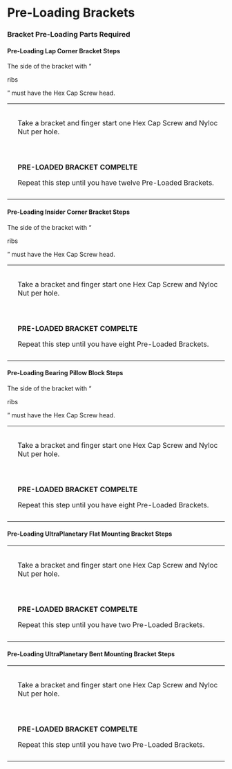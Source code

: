 # Pre-Loading Brackets

### Bracket Pre-Loading Parts Required <a href="#bracket-pre-loading-parts-required" id="bracket-pre-loading-parts-required"></a>

#### Pre-Loading Lap Corner Bracket Steps <a href="#pre-loading-lap-corner-bracket-steps" id="pre-loading-lap-corner-bracket-steps"></a>

The side of the bracket with “

ribs

” must have the Hex Cap Screw head.

|                                                                                                                                                                                                                                                                                                                  |                                                                                                                       |
| ---------------------------------------------------------------------------------------------------------------------------------------------------------------------------------------------------------------------------------------------------------------------------------------------------------------- | --------------------------------------------------------------------------------------------------------------------- |
| <p>​</p><p><img src="https://2589213514-files.gitbook.io/~/files/v0/b/gitbook-legacy-files/o/assets%2F-M5yw0n8IneF5-9ybLjT%2F-MCJO2HP8-0d6P3fQ3Wa%2F-MCNx86EB_09X1vrmkWU%2FACD_Pre-Load%20Lap%20Corner.svg?alt=media&#x26;token=03832eed-6f36-4b96-997f-55a39b263f01" alt="" data-size="original"></p><p>​</p>   | Take a bracket and finger start one Hex Cap Screw and Nyloc Nut per hole.                                             |
| <p>​</p><p><img src="https://2589213514-files.gitbook.io/~/files/v0/b/gitbook-legacy-files/o/assets%2F-M5yw0n8IneF5-9ybLjT%2F-MCJO2HP8-0d6P3fQ3Wa%2F-MCNxhkHT6UAqtnYuThm%2FACD_Pre-Loaded%20Lap%20Corner.svg?alt=media&#x26;token=a2268b66-7528-43aa-95de-f73c8924e618" alt="" data-size="original"></p><p>​</p> | <p><strong>PRE-LOADED BRACKET COMPELTE</strong></p><p>Repeat this step until you have twelve Pre-Loaded Brackets.</p> |

#### Pre-Loading Insider Corner Bracket Steps <a href="#pre-loading-insider-corner-bracket-steps" id="pre-loading-insider-corner-bracket-steps"></a>

The side of the bracket with “

ribs

” must have the Hex Cap Screw head.

|                                                                                                                                                                                                                                                                                                            |                                                                                                                      |
| ---------------------------------------------------------------------------------------------------------------------------------------------------------------------------------------------------------------------------------------------------------------------------------------------------------- | -------------------------------------------------------------------------------------------------------------------- |
| <p>​</p><p><img src="https://2589213514-files.gitbook.io/~/files/v0/b/gitbook-legacy-files/o/assets%2F-M5yw0n8IneF5-9ybLjT%2F-MCJO2HP8-0d6P3fQ3Wa%2F-MCNXpeKDlZTtYN5LK5J%2FACD_Pre-Load%20Corner.svg?alt=media&#x26;token=75e483e5-03c3-41de-931b-3b9982e779c1" alt="" data-size="original"></p><p>​</p>   | Take a bracket and finger start one Hex Cap Screw and Nyloc Nut per hole.                                            |
| <p>​</p><p><img src="https://2589213514-files.gitbook.io/~/files/v0/b/gitbook-legacy-files/o/assets%2F-M5yw0n8IneF5-9ybLjT%2F-MCJO2HP8-0d6P3fQ3Wa%2F-MCNv_X2QEBoRk6yEPMW%2FACD_Pre-Loaded%20Corner.svg?alt=media&#x26;token=db3df393-dfbc-42aa-aa39-0d2195bcb3aa" alt="" data-size="original"></p><p>​</p> | <p><strong>PRE-LOADED BRACKET COMPELTE</strong></p><p>Repeat this step until you have eight Pre-Loaded Brackets.</p> |

#### Pre-Loading **Bearing Pillow Block** Steps <a href="#pre-loading-bearing-pillow-block-steps" id="pre-loading-bearing-pillow-block-steps"></a>

The side of the bracket with “

ribs

” must have the Hex Cap Screw head.

|                                                                                                                                                                                                                                                                                                                   |                                                                                                                      |
| ----------------------------------------------------------------------------------------------------------------------------------------------------------------------------------------------------------------------------------------------------------------------------------------------------------------- | -------------------------------------------------------------------------------------------------------------------- |
| <p>​</p><p><img src="https://2589213514-files.gitbook.io/~/files/v0/b/gitbook-legacy-files/o/assets%2F-M5yw0n8IneF5-9ybLjT%2F-MCJO2HP8-0d6P3fQ3Wa%2F-MCNzqXarvcRwKWKsQX8%2FACD_Pre-Load%20Pillow%20Block.svg?alt=media&#x26;token=cc672fd6-3a1b-43fe-baec-6f049ec9e55c" alt="" data-size="original"></p><p>​</p>  | Take a bracket and finger start one Hex Cap Screw and Nyloc Nut per hole.                                            |
| <p>​</p><p><img src="https://2589213514-files.gitbook.io/~/files/v0/b/gitbook-legacy-files/o/assets%2F-M5yw0n8IneF5-9ybLjT%2F-MCEN1axcQC8Et-VSY2v%2F-MCENatOdPYdhkS1PbeR%2FACD_Preloaded%20Pillow%20Block.svg?alt=media&#x26;token=89e735da-4d12-43a5-b114-ad9dfb1eeb4d" alt="" data-size="original"></p><p>​</p> | <p><strong>PRE-LOADED BRACKET COMPELTE</strong></p><p>Repeat this step until you have eight Pre-Loaded Brackets.</p> |

#### Pre-Loading UltraPlanetary Flat Mounting Bracket Steps <a href="#pre-loading-ultraplanetary-flat-mounting-bracket-steps" id="pre-loading-ultraplanetary-flat-mounting-bracket-steps"></a>

|                                                                                                                                                                                                                                                                                                                  |                                                                                                                    |
| ---------------------------------------------------------------------------------------------------------------------------------------------------------------------------------------------------------------------------------------------------------------------------------------------------------------- | ------------------------------------------------------------------------------------------------------------------ |
| <p>​</p><p><img src="https://2589213514-files.gitbook.io/~/files/v0/b/gitbook-legacy-files/o/assets%2F-M5yw0n8IneF5-9ybLjT%2F-MCEN1axcQC8Et-VSY2v%2F-MCENqBkbR1mX0qFn1GW%2FACD_Pre-Load%20Flat%20Motor.svg?alt=media&#x26;token=d7ebbad4-a4c2-4c84-b52e-d6d26757bad3" alt="" data-size="original"></p><p>​</p>   | Take a bracket and finger start one Hex Cap Screw and Nyloc Nut per hole.                                          |
| <p>​</p><p><img src="https://2589213514-files.gitbook.io/~/files/v0/b/gitbook-legacy-files/o/assets%2F-M5yw0n8IneF5-9ybLjT%2F-MCEN1axcQC8Et-VSY2v%2F-MCENsl9WR9RnYAvFgi6%2FACD_Pre-Loaded%20Flat%20Motor.svg?alt=media&#x26;token=926ff103-e669-458f-88e4-9fb0c1a83827" alt="" data-size="original"></p><p>​</p> | <p><strong>PRE-LOADED BRACKET COMPELTE</strong></p><p>Repeat this step until you have two Pre-Loaded Brackets.</p> |

#### Pre-Loading UltraPlanetary Bent Mounting Bracket Steps <a href="#pre-loading-ultraplanetary-bent-mounting-bracket-steps" id="pre-loading-ultraplanetary-bent-mounting-bracket-steps"></a>

|                                                                                                                                                                                                                                                                                                                  |                                                                                                                    |
| ---------------------------------------------------------------------------------------------------------------------------------------------------------------------------------------------------------------------------------------------------------------------------------------------------------------- | ------------------------------------------------------------------------------------------------------------------ |
| <p>​</p><p><img src="https://2589213514-files.gitbook.io/~/files/v0/b/gitbook-legacy-files/o/assets%2F-M5yw0n8IneF5-9ybLjT%2F-MCEN1axcQC8Et-VSY2v%2F-MCEO2r1N7zeTI_1F6VI%2FACD_Pre-Load%20Bent%20Motor.svg?alt=media&#x26;token=15a2bc94-c642-471e-9177-ad1fa9406280" alt="" data-size="original"></p><p>​</p>   | Take a bracket and finger start one Hex Cap Screw and Nyloc Nut per hole.                                          |
| <p>​</p><p><img src="https://2589213514-files.gitbook.io/~/files/v0/b/gitbook-legacy-files/o/assets%2F-M5yw0n8IneF5-9ybLjT%2F-MCEN1axcQC8Et-VSY2v%2F-MCEO5TdZNg902z_x7Gz%2FACD_Pre-Loaded%20Bent%20Motor.svg?alt=media&#x26;token=2b74817c-2a8a-4586-b0cd-3956457ddff9" alt="" data-size="original"></p><p>​</p> | <p><strong>PRE-LOADED BRACKET COMPELTE</strong></p><p>Repeat this step until you have two Pre-Loaded Brackets.</p> |
